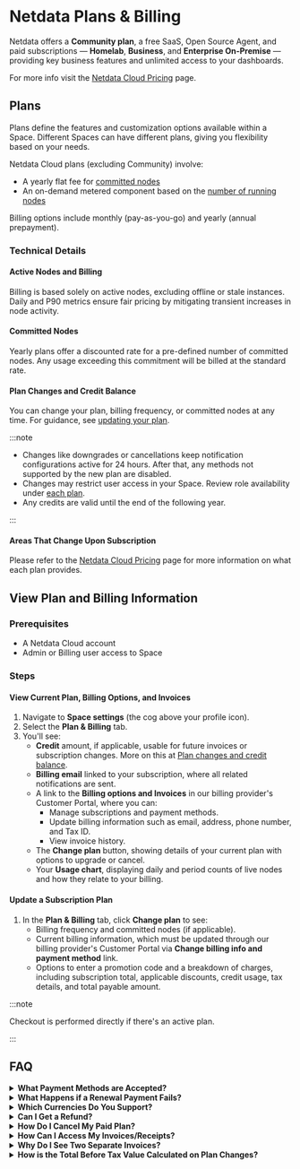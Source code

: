# Netdata Plans & Billing

Netdata offers a **Community plan**, a free SaaS, Open Source Agent, and paid subscriptions — **Homelab**, **Business**, and **Enterprise On-Premise** — providing key business features and unlimited access to your dashboards.

For more info visit the [Netdata Cloud Pricing](https://netdata.cloud/pricing) page.

## Plans

Plans define the features and customization options available within a Space. Different Spaces can have different plans, giving you flexibility based on your needs.

Netdata Cloud plans (excluding Community) involve:

- A yearly flat fee for [committed nodes](#committed-nodes)
- An on-demand metered component based on the [number of running nodes](#active-nodes-and-billing)

Billing options include monthly (pay-as-you-go) and yearly (annual prepayment).

### Technical Details

#### Active Nodes and Billing

Billing is based solely on active nodes, excluding offline or stale instances. Daily and P90 metrics ensure fair pricing by mitigating transient increases in node activity.

#### Committed Nodes

Yearly plans offer a discounted rate for a pre-defined number of committed nodes. Any usage exceeding this commitment will be billed at the standard rate.

#### Plan Changes and Credit Balance

You can change your plan, billing frequency, or committed nodes at any time. For guidance, see [updating your plan](#update-a-subscription-plan).

:::note

 - Changes like downgrades or cancellations keep notification configurations active for 24 hours. After that, any methods not supported by the new plan are disabled.
 - Changes may restrict user access in your Space. Review role availability under [each plan](https://netdata.cloud/pricing).
 - Any credits are valid until the end of the following year.

:::

#### Areas That Change Upon Subscription

Please refer to the [Netdata Cloud Pricing](https://netdata.cloud/pricing) page for more information on what each plan provides.

## View Plan and Billing Information

### Prerequisites

- A Netdata Cloud account
- Admin or Billing user access to Space

### Steps

#### View Current Plan, Billing Options, and Invoices

1. Navigate to **Space settings** (the cog above your profile icon).
2. Select the **Plan & Billing** tab.
3. You'll see:
    - **Credit** amount, if applicable, usable for future invoices or subscription changes. More on this at [Plan changes and credit balance](/docs/netdata-cloud/view-plan-and-billing.md#plan-changes-and-credit-balance).
    - **Billing email** linked to your subscription, where all related notifications are sent.
    - A link to the **Billing options and Invoices** in our billing provider's Customer Portal, where you can:
        - Manage subscriptions and payment methods.
        - Update billing information such as email, address, phone number, and Tax ID.
        - View invoice history.
    - The **Change plan** button, showing details of your current plan with options to upgrade or cancel.
    - Your **Usage chart**, displaying daily and period counts of live nodes and how they relate to your billing.

#### Update a Subscription Plan

1. In the **Plan & Billing** tab, click **Change plan** to see:
    - Billing frequency and committed nodes (if applicable).
    - Current billing information, which must be updated through our billing provider's Customer Portal via **Change billing info and payment method** link.
    - Options to enter a promotion code and a breakdown of charges, including subscription total, applicable discounts, credit usage, tax details, and total payable amount.

:::note

 Checkout is performed directly if there's an active plan.

:::

## FAQ

<details><summary><strong>What Payment Methods are Accepted?</strong></summary>
Netdata accepts most major Credit/Debit Cards and Bank payments through Stripe and AWS, with more options coming soon.
</details>

<details><summary><strong>What Happens if a Renewal Payment Fails?</strong></summary>
If payment fails, attempts will be made weekly for 15 days. After three unsuccessful attempts, your Space will switch to the Community plan. Notification methods not supported by the Community plan will be disabled after 24 hours.
When a plan is downgraded to Community due to payment failures, we do not automatically revert to the previous plan when payment succeeds. The amount you paid is available as credit. To restore your paid plan, manually change your plan back to your previous subscription (Homelab, Business, etc.), and this credit balance will be applied.
</details>

<details><summary><strong>Which Currencies Do You Support?</strong></summary>
Currently, we accept US Dollars (USD). Plans to accept Euros (EUR) are in the works but without a set timeline.
</details>

<details><summary><strong>Can I Get a Refund?</strong></summary>
Refunds are available if you cancel your subscription within 14 days of purchase. Request a refund via billing@netdata.cloud.
</details>

<details><summary><strong>How Do I Cancel My Paid Plan?</strong></summary>
Cancel your plan anytime from the Plan & Billing section by selecting 'Cancel Plan' or switching to the Community plan.
</details>

<details><summary><strong>How Can I Access My Invoices/Receipts?</strong></summary>
Find all your invoicing history under Billing Options & Invoices in the Plan & Billing section.
</details>

<details><summary><strong>Why Do I See Two Separate Invoices?</strong></summary>
Two invoices are generated per plan purchase or renewal:

One for recurring fees of the chosen plan.
Another for monthly "On-Demand - Usage" based on actual usage.

</details>
<details><summary><strong>How is the Total Before Tax Value Calculated on Plan Changes?</strong></summary>
The total before tax is calculated by:

Calculating the residual value from unused time on your current plan.
Deducting any applicable discounts.
Subtracting credit from your balance, if necessary.
Applying tax to the final amount, if positive. Negative results adjust your customer credit balance.

</details>
